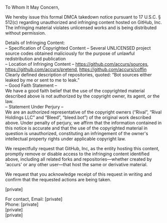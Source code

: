 To Whom It May Concern,

We hereby issue this formal DMCA takedown notice pursuant to 17 U.S.C. §
512(c) regarding unauthorized and infringing content hosted on GitHub, Inc. The
infringing material violates unlicensed works and is being distributed without
permission.

Details of Infringing Content:  
– Specification of Copyrighted Content –
Several UNLICENSED project source codes obtained maliciously for the purpose of unlawful
redistribution and publication  
– Location of Infringing Content –
https://github.com/accurs/sources, https://github.com/accurs/pretend,
https://github.com/accurs/coffin  
Clearly defined description of repositories, quoted: “Bot sources either leaked by me or
sent to me to leak.”  
– Good Faith Statement –  
We have a good faith belief that the use of the copyrighted material
described above is not authorized by the copyright owner, its agent, or the
law.  
– Statement Under Perjury –  
We are an authorized representative of the copyright owners (“Rival”,
“Rival Holdings LLC” and “Bleed”, “bleed.bot”) of the original work described
above. Under penalty of perjury, we affirm that the information contained in
this notice is accurate and that the use of the copyrighted material in question
is unauthorized, constituting an infringement of the owner's intellectual
property rights under applicable copyright law.
 
We respectfully request that GitHub, Inc, as the entity hosting this content,
promptly remove or disable access to the infringing content identified above,
including all related forks and repositories—whether created by 'accurs' or any other
user—that host the same or derivative material.
 
We request that you acknowledge receipt of this request in writing and confirm
that the requested actions are being taken.
 
[private]
 
For contact,
Email: [private]  
Phone: [private]  
[private]  
[private]
